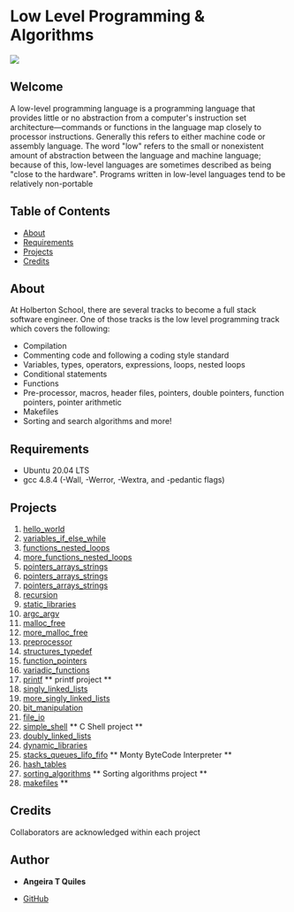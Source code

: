 # Low Level Programming & Algorithms

![](https://s3.amazonaws.com/intranet-projects-files/holbertonschool-low_level_programming/212/cisfun.jpg)

## Welcome
A low-level programming language is a programming language that provides little or no abstraction from a computer's instruction set architecture—commands or functions in the language map closely to processor instructions. Generally this refers to either machine code or assembly language. The word "low" refers to the small or nonexistent amount of abstraction between the language and machine language; because of this, low-level languages are sometimes described as being "close to the hardware". Programs written in low-level languages tend to be relatively non-portable

## Table of Contents
* [About](#about)
* [Requirements](#requirements)
* [Projects](#projects)
* [Credits](#credits)

## About
At Holberton School, there are several tracks to become a full stack software engineer. One of those tracks is the low level programming track which covers the following:

- Compilation
- Commenting code and following a coding style standard
- Variables, types, operators, expressions, loops, nested loops
- Conditional statements
- Functions
- Pre-processor, macros, header files, pointers, double pointers, function pointers, pointer arithmetic
- Makefiles
- Sorting and search algorithms
and more!

## Requirements
* Ubuntu 20.04 LTS
* gcc 4.8.4 (-Wall, -Werror, -Wextra, and -pedantic flags)

## Projects
1. [hello_world](./0x00-hello_world)
2. [variables_if_else_while](./0x01-variables_if_else_while)
3. [functions_nested_loops](./0x02-functions_nested_loops)
4. [more_functions_nested_loops](./0x03-more_functions_nested_loops)
5. [pointers_arrays_strings](./0x04-pointers_arrays_strings)
6. [pointers_arrays_strings](./0x05-pointers_arrays_strings)
7. [pointers_arrays_strings](./0x06-pointers_arrays_strings)
8. [recursion](./0x07-recursion)
9. [static_libraries](./0x08-static_libraries)
10. [argc_argv](./0x09-argc_argv)
11. [malloc_free](./0x0A-malloc_free)
12. [more_malloc_free](./0x0B-more_malloc_free)
13. [preprocessor](./0x0C-preprocessor)
14. [structures_typedef](./0x0D-structures_typedef)
15. [function_pointers](./0x0E-function_pointers)
16. [variadic_functions](./0x0F-variadic_functions)
17. [printf](https://github.com/sidneyriffic/printf) ** printf project **
18. [singly_linked_lists](./0x11-singly_linked_lists)
19. [more_singly_linked_lists](./0x12-more_singly_linked_lists)
20. [bit_manipulation](./0x13-bit_manipulation)
21. [file_io](./0x14-file_io)
22. [simple_shell](https://github.com/mirandarevans/simple_shell) ** C Shell project **
23. [doubly_linked_lists](./0x16-doubly_linked_lists)
24. [dynamic_libraries](./0x17-dynamic_libraries)
25. [stacks_queues_lifo_fifo](https://github.com/ibeckermayer/monty) ** Monty ByteCode Interpreter **
26. [hash_tables](./0x19-hash_tables)
27. [sorting_algorithms](./0x1A-sorting_algorithms) ** Sorting algorithms project **
28. [makefiles](./0x1B-makefiles) **

## Credits
Collaborators are acknowledged within each project

## Author
* **Angeira T Quiles**
 - [GitHub](https://github.com/AngeiraT)
